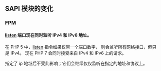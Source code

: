 SAPI 模块的变化
---------------

### <a href="/book/fpm.html" class="link">FPM</a>

#### <a href="/install/fpm/configuration.html#listen" class="link">listen</a> 端口现在同时监听 IPv4 和 IPv6 地址。

在 PHP 5
中，<a href="/install/fpm/configuration.html#listen" class="link">listen</a>
指令如果仅带一个端口数字， 则会监听所有网络接口，但只是 IPv4。 现在 PHP
7 会同时接受来自 IPv4 和 IPv6 上的请求。

指定了 ip 地址后不受此影响；它们会继续仅仅监听在指定的地址和协议上。
